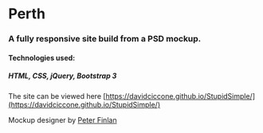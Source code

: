 # Perth

### A fully responsive site build from a PSD mockup.

#### Technologies used:
##### HTML, CSS, jQuery, Bootstrap 3

The site can be viewed here [https://davidciccone.github.io/StupidSimple/](https://davidciccone.github.io/StupidSimple/)


Mockup designer by [Peter Finlan](https://dribbble.com/shots/1314681-Freebie-PSD-Perth-A-Free-Flat-Web-Design)